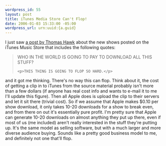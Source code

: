 ```yaml
--- 
wordpress_id: 55
layout: post
title: iTunes Media Store Can't Flop!
date: 2006-01-03 15:33:00 -05:00
wordpress_url: urn:uuid:{a.guid}
---
```

<p>I just saw <a href="http://thomashawk.com/2006/01/more-downloadable-tv-from-itunes.html" title="">a post by Thomas Hawk</a> about the new shows posted on the iTunes Music Store that includes the following quotes:</p>

<blockquote>
    <p>WHO IN THE WORLD IS GOING TO PAY TO DOWNLOAD ALL THIS STUFF?</p>

    <p>THIS THING IS GOING TO FLOP SO HARD.</p>
</blockquote>

<p>and it got me thinking.  There's no way this can flop.  Think about it, the cost of getting a clip in to iTunes from the source material probably isn't more than a few dollars (if anyone has real cost info and wants to e-mail it to me I'll update this figure).  Then all Apple does is upload the clip to their servers and let it sit there (trivial cost).  So if we assume that Apple makes $0.10 per show download, it only takes 10-20 downloads for a show to break even, and from there on out it's essentially pure profit. I'm pretty sure that Apple can generate 10-20 downloads on almost anything they put up there, even if most of us (me included) aren't really interested in the stuff they're putting up.  It's the same model as selling software, but with a much larger and more diverse audience buying.  Sounds like a pretty good business model to me, and definitely not one that'll flop.</p>

